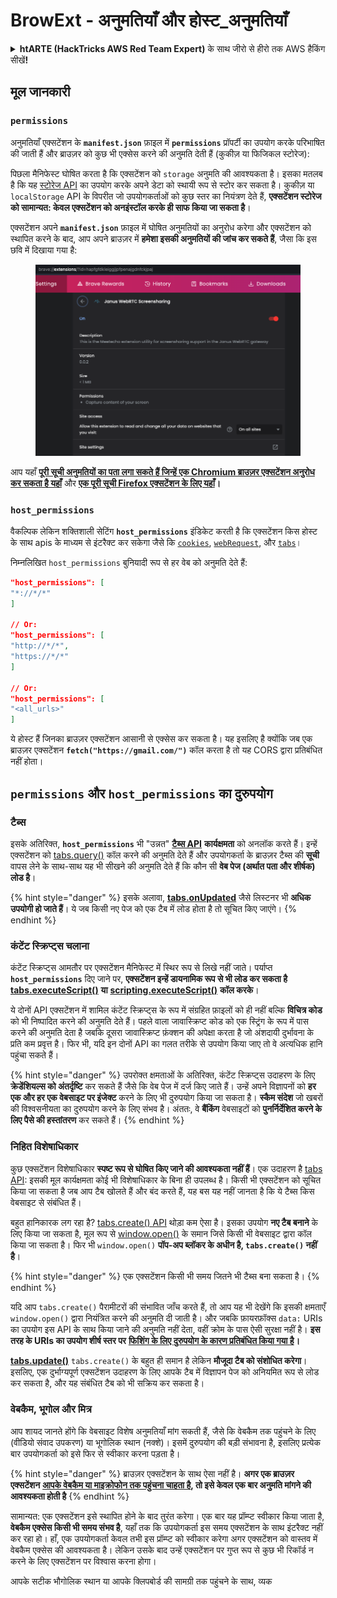 # BrowExt - अनुमतियाँ और होस्ट_अनुमतियाँ

<details>

<summary><strong>htARTE (HackTricks AWS Red Team Expert)</strong> के साथ जीरो से हीरो तक AWS हैकिंग सीखें</a><strong>!</strong></summary>

HackTricks का समर्थन करने के अन्य तरीके:

* अगर आप अपनी **कंपनी का विज्ञापन HackTricks में देखना चाहते हैं** या **HackTricks को PDF में डाउनलोड करना चाहते हैं** तो [**सब्सक्रिप्शन प्लान्स देखें**](https://github.com/sponsors/carlospolop)!
* [**आधिकारिक PEASS और HackTricks स्वैग**](https://peass.creator-spring.com) प्राप्त करें
* हमारे विशेष [**NFTs**](https://opensea.io/collection/the-peass-family) कलेक्शन, [**The PEASS Family**](https://opensea.io/collection/the-peass-family) खोजें
* **शामिल हों** 💬 [**डिस्कॉर्ड समूह**](https://discord.gg/hRep4RUj7f) या [**टेलीग्राम समूह**](https://t.me/peass) और हमें **ट्विटर** 🐦 [**@carlospolopm**](https://twitter.com/hacktricks_live)** पर फॉलो** करें।
* **हैकिंग ट्रिक्स साझा करें** [**HackTricks**](https://github.com/carlospolop/hacktricks) और [**HackTricks Cloud**](https://github.com/carlospolop/hacktricks-cloud) github repos में PRs सबमिट करके।

</details>

## मूल जानकारी

### **`permissions`**

अनुमतियाँ एक्सटेंशन के **`manifest.json`** फ़ाइल में **`permissions`** प्रॉपर्टी का उपयोग करके परिभाषित की जाती हैं और ब्राउज़र को कुछ भी एक्सेस करने की अनुमति देती हैं (कुकीज़ या फिजिकल स्टोरेज):

पिछला मैनिफेस्ट घोषित करता है कि एक्सटेंशन को `storage` अनुमति की आवश्यकता है। इसका मतलब है कि यह [स्टोरेज API](https://developer.mozilla.org/en-US/docs/Mozilla/Add-ons/WebExtensions/API/storage) का उपयोग करके अपने डेटा को स्थायी रूप से स्टोर कर सकता है। कुकीज़ या `localStorage` API के विपरीत जो उपयोगकर्ताओं को कुछ स्तर का नियंत्रण देते हैं, **एक्सटेंशन स्टोरेज को सामान्यत: केवल एक्सटेंशन को अनइंस्टॉल करके ही साफ किया जा सकता है**।

एक्सटेंशन अपने **`manifest.json`** फ़ाइल में घोषित अनुमतियों का अनुरोध करेगा और एक्सटेंशन को स्थापित करने के बाद, आप अपने ब्राउज़र में **हमेशा इसकी अनुमतियों की जांच कर सकते हैं**, जैसा कि इस छवि में दिखाया गया है:

<figure><img src="../../.gitbook/assets/image (2) (1).png" alt=""><figcaption></figcaption></figure>

आप यहाँ [**पूरी सूची अनुमतियों का पता लगा सकते हैं जिन्हें एक Chromium ब्राउज़र एक्सटेंशन अनुरोध कर सकता है यहाँ**](https://developer.chrome.com/docs/extensions/develop/concepts/declare-permissions#permissions) और [**एक पूरी सूची Firefox एक्सटेंशन के लिए यहाँ**](https://developer.mozilla.org/en-US/docs/Mozilla/Add-ons/WebExtensions/manifest.json/permissions#api_permissions)**।**

### `host_permissions`

वैकल्पिक लेकिन शक्तिशाली सेटिंग **`host_permissions`** इंडिकेट करती है कि एक्सटेंशन किस होस्ट के साथ apis के माध्यम से इंटरैक्ट कर सकेगा जैसे कि [`cookies`](https://developer.mozilla.org/en-US/docs/Mozilla/Add-ons/WebExtensions/API/cookies), [`webRequest`](https://developer.mozilla.org/en-US/docs/Mozilla/Add-ons/WebExtensions/API/webRequest), और [`tabs`](https://developer.mozilla.org/en-US/docs/Mozilla/Add-ons/WebExtensions/API/tabs)।

निम्नलिखित `host_permissions` बुनियादी रूप से हर वेब को अनुमति देते हैं:
```json
"host_permissions": [
"*://*/*"
]

// Or:
"host_permissions": [
"http://*/*",
"https://*/*"
]

// Or:
"host_permissions": [
"<all_urls>"
]
```
ये होस्ट हैं जिनका ब्राउज़र एक्सटेंशन आसानी से एक्सेस कर सकता है। यह इसलिए है क्योंकि जब एक ब्राउज़र एक्सटेंशन **`fetch("https://gmail.com/")`** कॉल करता है तो यह CORS द्वारा प्रतिबंधित नहीं होता।

## `permissions` और `host_permissions` का दुरुपयोग

### टैब्स

इसके अतिरिक्त, **`host_permissions`** भी "उन्नत" [**टैब्स API**](https://developer.mozilla.org/en-US/docs/Mozilla/Add-ons/WebExtensions/API/tabs) **कार्यक्षमता** को अनलॉक करते हैं। इन्हें एक्सटेंशन को [tabs.query()](https://developer.mozilla.org/en-US/docs/Mozilla/Add-ons/WebExtensions/API/tabs/query) कॉल करने की अनुमति देते हैं और उपयोगकर्ता के ब्राउज़र टैब्स की **सूची** वापस लेने के साथ-साथ यह भी सीखने की अनुमति देते हैं कि कौन सी **वेब पेज (अर्थात पता और शीर्षक) लोड है**।

{% hint style="danger" %}
इसके अलावा, [**tabs.onUpdated**](https://developer.mozilla.org/en-US/docs/Mozilla/Add-ons/WebExtensions/API/tabs/onUpdated) जैसे लिस्टनर भी **अधिक उपयोगी हो जाते हैं**। ये जब किसी नए पेज को एक टैब में लोड होता है तो सूचित किए जाएंगे।
{% endhint %}

### कंटेंट स्क्रिप्ट्स चलाना <a href="#running-content-scripts" id="running-content-scripts"></a>

कंटेंट स्क्रिप्ट्स आमतौर पर एक्सटेंशन मैनिफेस्ट में स्थिर रूप से लिखे नहीं जाते। पर्याप्त **`host_permissions`** दिए जाने पर, **एक्सटेंशन इन्हें डायनामिक रूप से भी लोड कर सकता है** [**tabs.executeScript()**](https://developer.mozilla.org/en-US/docs/Mozilla/Add-ons/WebExtensions/API/tabs/executeScript) **या** [**scripting.executeScript()**](https://developer.mozilla.org/en-US/docs/Mozilla/Add-ons/WebExtensions/API/scripting/executeScript) **कॉल करके**।

ये दोनों API एक्सटेंशन में शामिल कंटेंट स्क्रिप्ट्स के रूप में संग्रहित फ़ाइलों को ही नहीं बल्कि **विचित्र कोड** को भी निष्पादित करने की अनुमति देते हैं। पहले वाला जावास्क्रिप्ट कोड को एक स्ट्रिंग के रूप में पास करने की अनुमति देता है जबकि दूसरा जावास्क्रिप्ट फ़ंक्शन की अपेक्षा करता है जो अंशदायी दुर्भावना के प्रति कम प्रवृत्त है। फिर भी, यदि इन दोनों API का गलत तरीके से उपयोग किया जाए तो वे अत्यधिक हानि पहुंचा सकते हैं।

{% hint style="danger" %}
उपरोक्त क्षमताओं के अतिरिक्त, कंटेंट स्क्रिप्ट्स उदाहरण के लिए **क्रेडेंशियल्स को अंतर्दृष्टि** कर सकते हैं जैसे कि वेब पेज में दर्ज किए जाते हैं। उन्हें अपने विज्ञापनों को **हर एक और हर एक वेबसाइट पर इंजेक्ट** करने के लिए भी दुरुपयोग किया जा सकता है। **स्कैम संदेश** जो खबरों की विश्वसनीयता का दुरुपयोग करने के लिए संभव है। अंततः, वे **बैंकिंग** वेबसाइटों को **पुनर्निर्देशित करने के लिए पैसे की हस्तांतरण** कर सकते हैं।
{% endhint %}

### निहित विशेषाधिकार <a href="#implicit-privileges" id="implicit-privileges"></a>

कुछ एक्सटेंशन विशेषाधिकार **स्पष्ट रूप से घोषित किए जाने की आवश्यकता नहीं हैं**। एक उदाहरण है [tabs API](https://developer.mozilla.org/en-US/docs/Mozilla/Add-ons/WebExtensions/API/tabs): इसकी मूल कार्यक्षमता कोई भी विशेषाधिकार के बिना ही उपलब्ध है। किसी भी एक्सटेंशन को सूचित किया जा सकता है जब आप टैब खोलते हैं और बंद करते हैं, यह बस यह नहीं जानता है कि ये टैब्स किस वेबसाइट से संबंधित हैं।

बहुत हानिकारक लग रहा है? [tabs.create() API](https://developer.mozilla.org/en-US/docs/Mozilla/Add-ons/WebExtensions/API/tabs/create) थोड़ा कम ऐसा है। इसका उपयोग **नए टैब बनाने** के लिए किया जा सकता है, मूल रूप से [window.open()](https://developer.mozilla.org/en-US/docs/Web/API/Window/open) के समान जिसे किसी भी वेबसाइट द्वारा कॉल किया जा सकता है। फिर भी `window.open()` **पॉप-अप ब्लॉकर के अधीन है, `tabs.create()` नहीं है**।

{% hint style="danger" %}
एक एक्सटेंशन किसी भी समय जितने भी टैब्स बना सकता है।
{% endhint %}

यदि आप `tabs.create()` पैरामीटरों की संभावित जाँच करते हैं, तो आप यह भी देखेंगे कि इसकी क्षमताएँ `window.open()` द्वारा नियंत्रित करने की अनुमति दी जाती है। और जबकि फ़ायरफ़ॉक्स `data:` URIs का उपयोग इस API के साथ किया जाने की अनुमति नहीं देता, वहीं क्रोम के पास ऐसी सुरक्षा नहीं है। **इस तरह के URIs का उपयोग शीर्ष स्तर पर** [**फिशिंग के लिए दुरुपयोग के कारण प्रतिबंधित किया गया है**](https://bugzilla.mozilla.org/show\_bug.cgi?id=1331351)**।**

[**tabs.update()**](https://developer.mozilla.org/en-US/docs/Mozilla/Add-ons/WebExtensions/API/tabs/update) `tabs.create()` के बहुत ही समान है लेकिन **मौजूदा टैब को संशोधित करेगा**। इसलिए, एक दुर्भाग्यपूर्ण एक्सटेंशन उदाहरण के लिए आपके टैब में विज्ञापन पेज को अनियमित रूप से लोड कर सकता है, और यह संबंधित टैब को भी सक्रिय कर सकता है।

### वेबकैम, भूगोल और मित्र <a href="#webcam-geolocation-and-friends" id="webcam-geolocation-and-friends"></a>

आप शायद जानते होंगे कि वेबसाइट विशेष अनुमतियाँ मांग सकती हैं, जैसे कि वेबकैम तक पहुंचने के लिए (वीडियो संवाद उपकरण) या भूगोलिक स्थान (नक्शे)। इसमें दुरुपयोग की बड़ी संभावना है, इसलिए प्रत्येक बार उपयोगकर्ता को इसे फिर से स्वीकार करना पड़ता है।

{% hint style="danger" %}
ब्राउज़र एक्सटेंशन के साथ ऐसा नहीं है। **अगर एक ब्राउज़र एक्सटेंशन** [**आपके वेबकैम या माइक्रोफोन तक पहुंचना चाहता है**](https://developer.mozilla.org/en-US/docs/Web/API/MediaDevices/getUserMedia)**, तो इसे केवल एक बार अनुमति मांगने की आवश्यकता होती है**
{% endhint %}

सामान्यत: एक एक्सटेंशन इसे स्थापित होने के बाद तुरंत करेगा। एक बार यह प्रॉम्प्ट स्वीकार किया जाता है, **वेबकैम एक्सेस किसी भी समय संभव है**, यहाँ तक कि उपयोगकर्ता इस समय एक्सटेंशन के साथ इंटरैक्ट नहीं कर रहा हो। हाँ, एक उपयोगकर्ता केवल तभी इस प्रॉम्प्ट को स्वीकार करेगा अगर एक्सटेंशन को वास्तव में वेबकैम एक्सेस की आवश्यकता है। लेकिन उसके बाद उन्हें एक्सटेंशन पर गुप्त रूप से कुछ भी रिकॉर्ड न करने के लिए एक्सटेंशन पर विश्वास करना होगा।

आपके सटीक भौगोलिक स्थान या आपके क्लिपबोर्ड की सामग्री तक पहुंचने के साथ, व्यक
